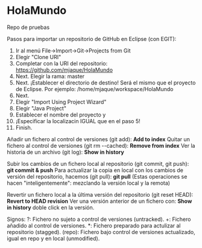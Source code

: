 # HolaMundo
Repo de pruebas

Pasos para importar un repositorio de GitHub en Eclipse (con EGIT):
1. Ir al menú File->Import->Git->Projects from Git
1. Elegir "Clone URI"
1. Completar con la URI del repositorio: https://github.com/mjaque/HolaMundo
1. Next. Elegir la rama: master
1. Next. ¡Establecer el directorio de destino! Será el mismo que el proyecto de Eclipse.
  Por ejemplo: /home/mjaque/workspace/HolaMundo
1. Next. 
1. Elegir "Import Using Project Wizard"
1. Elegir "Java Project"
1. Establecer el nombre del proyecto y
1. ¡Especificar la localizacin IGUAL que en el paso 5!
1. Finish.

Añadir un fichero al control de versiones (git add): **Add to index**
Quitar un fichero al control de versiones (git rm --cached): **Remove from index**
Ver la historia de un archivo (git log): **Show in history**

Subir los cambios de un fichero local al repositorio (git commit, git push): **git commit & push**
Para actualizar la copia en local con los cambios de versión del repositorio, hacemos (git pull): **git pull**
(Estas operaciones se hacen "inteligentemente": mezclando la versión local y la remota)

Revertir un fichero local a la última versión del repositorio (git reset HEAD): **Revert to HEAD revision**
Ver una versión anterior de un fichero con: **Show in history** doble click en la versión.

Signos:
?: Fichero no sujeto a control de versiones (untracked).
+: Fichero añadido al control de versiones.
*: Fichero preparado para actulizar al repositorio (stagged).
(repo): Fichero bajo control de versiones actualizado, igual en repo y en local (unmodified).

